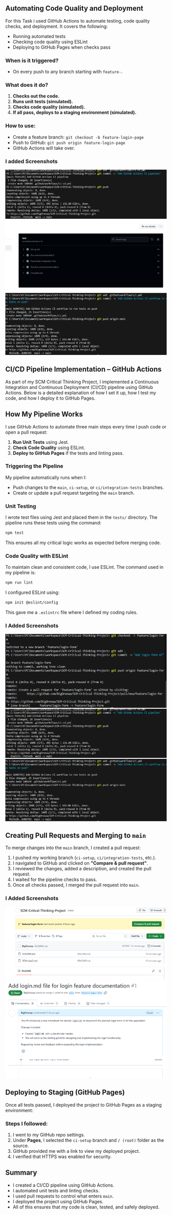 ## Automating Code Quality and Deployment

For this Task i used GitHub Actions to automate testing, code quality checks, and deployment. It covers the following:

- Running automated tests
- Checking code quality using ESLint
- Deploying to GitHub Pages when checks pass

###  When is it triggered?
- On every push to any branch starting with `feature-`.

###  What does it do?
1. **Checks out the code.**
2. **Runs unit tests (simulated).**
3. **Checks code quality (simulated).**
4. **If all pass, deploys to a staging environment (simulated).**

###  How to use:
- Create a feature branch: `git checkout -b feature-login-page`
- Push to GitHub: `git push origin feature-login-page`
- GitHub Actions will take over.

### I added Screenshots
![alt text](images/ci-cd.png)
![alt text](images/integration-test.png)
![alt text](images/ci-push.png)


## CI/CD Pipeline Implementation – GitHub Actions
As part of my SCM Critical Thinking Project, I implemented a Continuous Integration and Continuous Deployment (CI/CD) pipeline using GitHub Actions. Below is a detailed explanation of how I set it up, how I test my code, and how I deploy it to GitHub Pages.

##  How My Pipeline Works
I use GitHub Actions to automate three main steps every time I push code or open a pull request:
1. **Run Unit Tests** using Jest.
2. **Check Code Quality** using ESLint.
3. **Deploy to GitHub Pages** if the tests and linting pass.

###  Triggering the Pipeline
My pipeline automatically runs when I:
- Push changes to the `main`, `ci-setup`, or `ci/integration-tests` branches.
- Create or update a pull request targeting the `main` branch.

###  Unit Testing
I wrote test files using Jest and placed them in the `tests/` directory. The pipeline runs these tests using the command:

```bash
npm test
```
This ensures all my critical logic works as expected before merging code.

### Code Quality with ESLint
To maintain clean and consistent code, I use ESLint. The command used in my pipeline is:

```bash
npm run lint
```

I configured ESLint using:

```bash
npm init @eslint/config
```

This gave me a `.eslintrc` file where I defined my coding rules.

### I Added Screenshots
![alt text](images/branch.png)
![alt text](images/ci-cd.png)
![alt text](images/ci-push.png)


##  Creating Pull Requests and Merging to `main`

To merge changes into the `main` branch, I created a pull request:
1. I pushed my working branch (`ci-setup`, `ci/integration-tests`, etc.).
2. I navigated to GitHub and clicked on **"Compare & pull request"**.
3. I reviewed the changes, added a description, and created the pull request.
4. I waited for the pipeline checks to pass.
5. Once all checks passed, I merged the pull request into `main`.

### I Added Screenshots
![alt text](images/pull-request.png)
![alt text](images/pull-review.png)

## Deploying to Staging (GitHub Pages)

Once all tests passed, I deployed the project to GitHub Pages as a staging environment:

### Steps I followed:
1. I went to my GitHub repo settings.
2. Under **Pages**, I selected the `ci-setup` branch and `/ (root)` folder as the source.
3. GitHub provided me with a link to view my deployed project.
4. I verified that HTTPS was enabled for security.


## Summary

- I created a CI/CD pipeline using GitHub Actions.
- I automated unit tests and linting checks.
- I used pull requests to control what enters `main`.
- I deployed the project using GitHub Pages.
- All of this ensures that my code is clean, tested, and safely deployed.